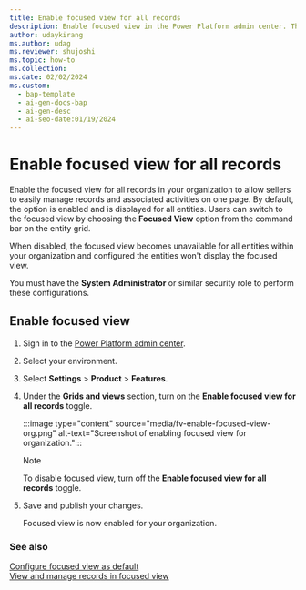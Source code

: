 ```yaml
---
title: Enable focused view for all records
description: Enable focused view in the Power Platform admin center. This displays the focused view for all entities in your organization.
author: udaykirang
ms.author: udag
ms.reviewer: shujoshi
ms.topic: how-to
ms.collection:
ms.date: 02/02/2024
ms.custom:
  - bap-template
  - ai-gen-docs-bap
  - ai-gen-desc
  - ai-seo-date:01/19/2024
---
```


# Enable focused view for all records

Enable the focused view for all records in your organization to allow sellers to easily manage records and associated activities on one page. By default, the option is enabled and is displayed for all entities. Users can switch to the focused view by choosing the **Focused View** option from the command bar on the entity grid.

When disabled, the focused view becomes unavailable for all entities within your organization and configured the entities won't display the focused view.

You must have the **System Administrator** or similar security role to perform these configurations. 

## Enable focused view 

1. Sign in to the [Power Platform admin center](https://admin.powerplatform.microsoft.com/).
1. Select your environment.
1. Select **Settings** > **Product** > **Features**.
1. Under the **Grids and views** section, turn on the **Enable focused view for all records** toggle.  

    :::image type="content" source="media/fv-enable-focused-view-org.png" alt-text="Screenshot of enabling focused view for organization.":::

    > [!NOTE]
    > To disable focused view, turn off the **Enable focused view for all records** toggle.

1. Save and publish your changes.

   Focused view is now enabled for your organization.  

### See also

[Configure focused view as default](set-focused-view-as-default.md)  
[View and manage records in focused view](focused-view.md)
